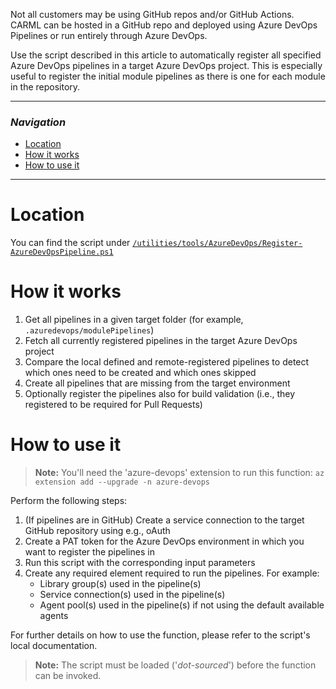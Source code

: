 Not all customers may be using GitHub repos and/or GitHub Actions. CARML can be hosted in a GitHub repo and deployed using Azure DevOps Pipelines or run entirely through Azure DevOps.

Use the script described in this article to automatically register all specified Azure DevOps pipelines in a target Azure DevOps project. This is especially useful to register the initial module pipelines as there is one for each module in the repository.

---

### _Navigation_

- [Location](#location)
- [How it works](#how-it-works)
- [How to use it](#how-to-use-it)

---
# Location

You can find the script under [`/utilities/tools/AzureDevOps/Register-AzureDevOpsPipeline.ps1`](../../utilities/tools//AzureDevOps/Register-AzureDevOpsPipeline.ps1)

# How it works

1. Get all pipelines in a given target folder (for example, `.azuredevops/modulePipelines`)
1. Fetch all currently registered pipelines in the target Azure DevOps project
1. Compare the local defined and remote-registered pipelines to detect which ones need to be created and which ones skipped
1. Create all pipelines that are missing from the target environment
1. Optionally register the pipelines also for build validation (i.e., they registered to be required for Pull Requests)

# How to use it

> **Note:** You'll need the 'azure-devops' extension to run this function: `az extension add --upgrade -n azure-devops`

Perform the following steps:
1. (If pipelines are in GitHub) Create a service connection to the target GitHub repository using e.g., oAuth
1. Create a PAT token for the Azure DevOps environment in which you want to register the pipelines in
1. Run this script with the corresponding input parameters
1. Create any required element required to run the pipelines. For example:
   - Library group(s) used in the pipeline(s)
   - Service connection(s) used in the pipeline(s)
   - Agent pool(s) used in the pipeline(s) if not using the default available agents

For further details on how to use the function, please refer to the script's local documentation.
> **Note:** The script must be loaded ('*dot-sourced*') before the function can be invoked.
